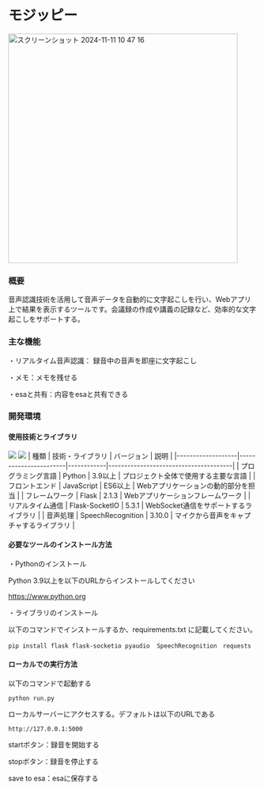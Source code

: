 
# モジッピー
<img width="464" alt="スクリーンショット 2024-11-11 10 47 16" src="https://github.com/user-attachments/assets/fb95e6f0-34c3-4ded-9a3c-14a66b9a092e">

### 概要
音声認識技術を活用して音声データを自動的に文字起こしを行い、Webアプリ上で結果を表示するツールです。会議録の作成や講義の記録など、効率的な文字起こしをサポートする。

### 主な機能
・リアルタイム音声認識： 録音中の音声を即座に文字起こし

・メモ：メモを残せる

・esaと共有：内容をesaと共有できる

### 開発環境
#### 使用技術とライブラリ
<img src="https://qiita-user-contents.imgix.net/https%3A%2F%2Fimg.shields.io%2Fbadge%2F-Python-F2C63C.svg%3Flogo%3Dpython%26style%3Dfor-the-badge?ixlib=rb-4.0.0&auto=format&gif-q=60&q=75&s=c17144ccc12f9c19e9dbba2eec5c7980"> <img src="https://qiita-user-contents.imgix.net/https%3A%2F%2Fimg.shields.io%2Fbadge%2F-JavaScript-000000.svg%3Fstyle%3Dfor-the-badge%26logo%3DJavaScript%26logoColor%3DF7DF1E?ixlib=rb-4.0.0&auto=format&gif-q=60&q=75&s=7a90e0e66d0f873de7b7fe04977968ba">
| 種類              | 技術・ライブラリ      | バージョン  | 説明                                    |
|-------------------|-----------------------|------------|---------------------------------------|
| プログラミング言語 | Python               | 3.9以上     | プロジェクト全体で使用する主要な言語     |
| フロントエンド     | JavaScript           | ES6以上     | Webアプリケーションの動的部分を担当     |
| フレームワーク     | Flask                | 2.1.3      | Webアプリケーションフレームワーク  |
| リアルタイム通信   | Flask-SocketIO       | 5.3.1      | WebSocket通信をサポートするライブラリ   |
| 音声処理           | SpeechRecognition          |  3.10.0      | マイクから音声をキャプチャするライブラリ |

#### 必要なツールのインストール方法
・Pythonのインストール

Python 3.9以上を以下のURLからインストールしてください

https://www.python.org

・ライブラリのインストール

以下のコマンドでインストールするか、requirements.txt に記載してください。

```pip install flask flask-socketio pyaudio  SpeechRecognition　requests```

#### ローカルでの実行方法

以下のコマンドで起動する

```python run.py```

ローカルサーバーにアクセスする。デフォルトは以下のURLである

```http://127.0.0.1:5000```

startボタン：録音を開始する

stopボタン：録音を停止する

save to esa：esaに保存する

